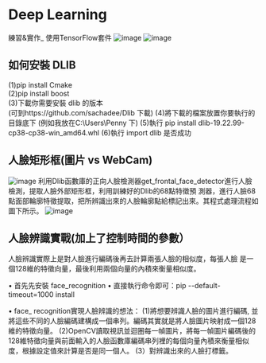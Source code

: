# Deep Learning
練習&amp;實作_ 使用TensorFlow套件
![image](https://github.com/Penny3939/Deep-Learning/assets/125810833/f65706e4-dbca-41f9-b2ba-faee7bfff91c)
![image](https://github.com/Penny3939/Deep-Learning/assets/125810833/a2606394-fd85-4c6f-97d4-3b3821220bb4)


## 如何安裝 DLIB  
(1)pip install Cmake  
(2)pip install boost  
(3)下載你需要安裝 dlib 的版本  
(可到https://github.com/sachadee/Dlib 下載)
(4)將下載的檔案放置你要執行的目錄底下 (例如我放在C:\Users\Penny 下)
(5)執行 pip install dlib-19.22.99-cp38-cp38-win_amd64.whl
(6)執行 import dlib 是否成功


## 人臉矩形框(圖片 vs WebCam)
![image](https://github.com/Penny3939/Deep-Learning/assets/125810833/6b4eb668-5639-41ce-b0f9-8e2684ade972)
利用Dlib函數庫的正向人臉檢測器get_frontal_face_detector進行人臉檢測，提取人臉外部矩形框，利用訓練好的Dlib的68點特徵預
測器，進行人臉68點面部輪廓特徵提取，把所辨識出來的人臉輪廓點給標記出來。其程式處理流程如圖下所示。
![image](https://github.com/Penny3939/Deep-Learning/assets/125810833/39033055-4f48-4695-8f83-3daefd4324be)



## 人臉辨識實戰(加上了控制時間的參數）
人臉辨識實際上是對人臉進行編碼後再去計算兩張人臉的相似度，每張人臉
是一個128維的特徵向量，最後利用兩個向量的內積來衡量相似度。

• 首先先安裝 face_recognition
• 直接執行命令即可：pip --default-timeout=1000 install 

• face_ recognition實現人臉辨識的想法：
(1)將想要辨識人臉的圖片進行編碼, 並將這些不同的人臉編碼建構成一個串列。編碼其實就是將人臉圖片映射成一個128維的特徵向量。
(2)OpenCV讀取視訊並迴圈每一幀圖片，將每一幀圖片編碼後的128維特徵向量與前面輸入的人臉函數庫編碼串列裡的每個向量內積來衡量相似度，根據設定值來計算是否是同一個人。
(3）對辨識出來的人臉打標籤。

